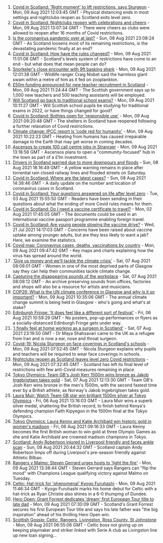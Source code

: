 1. [Covid in Scotland: 'Right moment' to lift restrictions, says Sturgeon](https://www.bbc.co.uk/news/uk-scotland-58136277) - Mon, 09 Aug 2021 12:03:45 GMT - Physical distancing ends in most settings and nightclubs reopen as Scotland exits level zero.
2. [Covid in Scotland: Nightclubs reopen with celebrations and cheers](https://www.bbc.co.uk/news/uk-scotland-58142756) - Mon, 09 Aug 2021 13:07:34 GMT - There were cheers as clubs were allowed to reopen after 16 months of Covid restrictions.
3. [Is the coronavirus pandemic over at last?](https://www.bbc.co.uk/news/uk-scotland-58112939) - Sun, 08 Aug 2021 23:08:24 GMT - As Scotland loosens most of its remaining restrictions, is the devastating pandemic finally at an end?
4. [Covid in Scotland: How have the rules changed?](https://www.bbc.co.uk/news/uk-scotland-53166816) - Mon, 09 Aug 2021 11:01:08 GMT - Scotland's levels system of restrictions have come to an end - but what does that mean people can do?
5. [Snorkeler's close encounter with 9ft basking shark](https://www.bbc.co.uk/news/uk-scotland-highlands-islands-58145408) - Mon, 09 Aug 2021 12:01:38 GMT - Wildlife ranger Craig Nisbet said the harmless giant swam within a metre of him as it fed on zooplankton.
6. [£50m funding announced for new teacher recruitment in Scotland](https://www.bbc.co.uk/news/uk-scotland-58145089) - Mon, 09 Aug 2021 11:24:44 GMT - The Scottish government says up to 1,000 new teachers and 500 teaching assistants will be employed.
7. [Will Scotland go back to traditional school exams?](https://www.bbc.co.uk/news/uk-scotland-58139111) - Mon, 09 Aug 2021 10:11:27 GMT - Will Scottish school pupils be studying for traditional exams in 2022, or have things changed for good?
8. [Covid in Scotland: Bothies open for 'responsible use'](https://www.bbc.co.uk/news/uk-scotland-highlands-islands-58144390) - Mon, 09 Aug 2021 09:20:48 GMT - The shelters in Scotland have reopened following a further relaxation of Covid restrictions.
9. [Climate change: IPCC report is 'code red for humanity'](https://www.bbc.co.uk/news/science-environment-58130705) - Mon, 09 Aug 2021 10:22:23 GMT - Heating from humans has caused irreparable damage to the Earth that may get worse in coming decades.
10. [Ascensos to create 100 call centre jobs in Stranraer](https://www.bbc.co.uk/news/uk-scotland-scotland-business-58116469) - Mon, 09 Aug 2021 13:18:56 GMT - Ascensos plans to open a "community-focused" hub in the town as part of a £1m investment.
11. [Drivers in Scotland warned due to more downpours and floods](https://www.bbc.co.uk/news/uk-scotland-58136344) - Sun, 08 Aug 2021 18:16:49 GMT - A yellow warning remains in place after torrential rain closed railway lines and flooded streets on Saturday.
12. [Covid in Scotland: Where are the latest cases?](https://www.bbc.co.uk/news/uk-scotland-53511877) - Sun, 08 Aug 2021 14:38:46 GMT - A daily update on the number and location of coronavirus cases in Scotland.
13. [Covid in Scotland: Your questions answered on life after level zero](https://www.bbc.co.uk/news/uk-scotland-58071989) - Tue, 03 Aug 2021 15:55:50 GMT - Readers have been sending in their questions about what the ending of more Covid rules means for them.
14. [Covid in Scotland: Do I need a vaccine certificate to travel?](https://www.bbc.co.uk/news/uk-scotland-57519070) - Mon, 02 Aug 2021 17:45:05 GMT - The documents could be used in an international vaccine passport programme enabling foreign travel.
15. [Covid in Scotland: Are young people slowing the vaccine drive?](https://www.bbc.co.uk/news/uk-scotland-57915106) - Wed, 21 Jul 2021 14:17:03 GMT - Concerns have been raised about vaccine uptake among younger adults, but are they less likely to want a jab? Here, we examine the statistics.
16. [Covid map: Coronavirus cases, deaths, vaccinations by country](https://www.bbc.co.uk/news/world-51235105) - Mon, 09 Aug 2021 09:47:42 GMT - Key maps and charts explaining how the virus has spread around the world.
17. ['Give us money and we’ll tackle the climate crisis'](https://www.bbc.co.uk/news/uk-scotland-58102100) - Sat, 07 Aug 2021 08:08:01 GMT - Women in one of the most deprived parts of Glasgow say they can help their communities tackle climate change.
18. [Capturing the disappearing sounds of the workplace](https://www.bbc.co.uk/news/uk-scotland-tayside-central-58056235) - Sat, 07 Aug 2021 08:08:12 GMT - An archive preserving sounds from offices, factories and shops will also be a resource for artists and musicians.
19. [COP26: What is the UN climate conference in Glasgow and why is it so important?](https://www.bbc.co.uk/news/science-environment-56901261) - Mon, 09 Aug 2021 10:35:06 GMT - The annual climate change summit is being held in Glasgow - who's going and what's at stake?
20. [Edinburgh Fringe: 'It does feel like a different sort of festival'](https://www.bbc.co.uk/news/uk-scotland-edinburgh-east-fife-58114299) - Fri, 06 Aug 2021 10:59:29 GMT - No posters, pop-up performances or flyers as a socially-distanced Edinburgh Fringe gets under way.
21. ['I finally feel at home working as a surgeon in Scotland'](https://www.bbc.co.uk/news/uk-scotland-tayside-central-57500670) - Sat, 07 Aug 2021 23:19:50 GMT - Dr Maya Shahsavari came to the UK as a refugee from Iran and is now a ear, nose and throat surgeon.
22. [Covid-19: Nicola Sturgeon on face coverings in Scotland's schools](https://www.bbc.co.uk/news/uk-scotland-58143865) - Mon, 09 Aug 2021 07:52:45 GMT - Nicola Sturgeon explains why pupils and teachers will be required to wear face coverings in schools.
23. [Nightclubs reopen as Scotland leaves level zero Covid restrictions](https://www.bbc.co.uk/news/uk-scotland-58143763) - Mon, 09 Aug 2021 07:32:45 GMT - Scotland has left its final level of restrictions with few anti-Covid measures remaining in place.
24. [Tokyo Olympics: Team GB's Josh Kerr 1500m wins bronze as Jakob Ingebrigtsen takes gold](https://www.bbc.co.uk/sport/av/olympics/58128309) - Sat, 07 Aug 2021 12:13:30 GMT - Team GB's Josh Kerr wins bronze in the men's 1500m, with the second fastest time ever by a British athlete, as Norway's Jakob Ingebrigtsen takes gold.
25. [Laura Muir: Watch Team GB star win brilliant 1500m silver at Tokyo Olympics](https://www.bbc.co.uk/sport/av/olympics/58119293) - Fri, 06 Aug 2021 13:16:03 GMT - Laura Muir wins a superb silver medal, shattering the British record, to finish behind Kenya's defending champion Faith Kipyegon in the 1500m final at the Tokyo Olympics.
26. [Tokyo Olympics: Laura Kenny and Katie Archibald win historic gold in women's madison](https://www.bbc.co.uk/sport/av/olympics/58113831) - Fri, 06 Aug 2021 09:16:33 GMT - Laura Kenny becomes the first British woman to win gold at three Olympic Games as she and Katie Archibald are crowned madison champions in Tokyo.
27. [Scotland: Andy Robertson injured in Liverpool friendly and faces ankle scan](https://www.bbc.co.uk/sport/football/58141099) - Sun, 08 Aug 2021 20:44:32 GMT - Scotland captain Andy Robertson limps off during Liverpool's pre-season friendly against Athletic Bilbao.
28. [Rangers v Malmo: Steven Gerrard urges hosts to 'light the fire'](https://www.bbc.co.uk/sport/football/58137804) - Mon, 09 Aug 2021 13:38:44 GMT - Steven Gerrard says Rangers can "flip the mood" with Champions League qualifying victory against Malmo on Tuesday.
29. [Celtic: Hat-trick for 'phenomenal' Kyogo Furuhashi](https://www.bbc.co.uk/sport/av/football/58143466) - Mon, 09 Aug 2021 11:46:34 GMT - Kyogo Furuhashi marks his home debut for Celtic with a hat-trick as Ryan Christie also shines in a 6-0 thumping of Dundee.
30. [Hero Open: Grant Forrest dedicates 'dream' first European Tour title to late dad](https://www.bbc.co.uk/sport/golf/58140852) - Mon, 09 Aug 2021 07:30:09 GMT - Scotland's Grant Forrest secures his first European Tour title and says his late father was "the big inspiration" ahead of his thrilling Hero Open win.
31. [Scottish Gossip: Celtic, Rangers, Livingston, Ross County, St Johnstone](https://www.bbc.co.uk/sport/football/58143204) - Mon, 09 Aug 2021 06:55:06 GMT - Celtic boss not giving up on keeping playmaker and striker linked with Serie A club as Livingston line up new loan signing...
